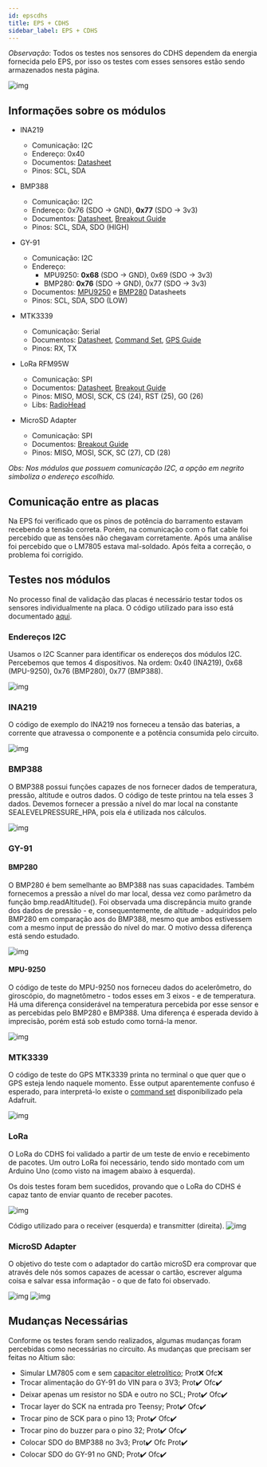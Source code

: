 ```yaml
---
id: epscdhs
title: EPS + CDHS
sidebar_label: EPS + CDHS
---
```


*Observação*: Todos os testes nos sensores do CDHS dependem da energia fornecida pelo EPS, por isso os testes com esses sensores estão sendo armazenados nesta página.

![img](/img/docs/aurora/hardware/integracao/int_epscdhs.jpeg)

## Informações sobre os módulos
- INA219
    - Comunicação: I2C
    - Endereço: 0x40
    - Documentos: [Datasheet](https://www.ti.com/lit/ds/symlink/ina219.pdf)
    - Pinos: SCL, SDA

- BMP388
    - Comunicação: I2C
    - Endereço: 0x76 (SDO -> GND), **0x77** (SDO -> 3v3)  
    - Documentos: [Datasheet](https://www.mouser.com/pdfdocs/BST-BMP388-DS001-01.pdf), [Breakout Guide](https://learn.adafruit.com/adafruit-bmp388-bmp390-bmp3xx)
    - Pinos: SCL, SDA, SDO (HIGH)

- GY-91
    - Comunicação: I2C
    - Endereço:
        - MPU9250: **0x68** (SDO -> GND), 0x69 (SDO -> 3v3)
        - BMP280: **0x76** (SDO -> GND), 0x77 (SDO -> 3v3)
    - Documentos: [MPU9250](https://invensense.tdk.com/wp-content/uploads/2015/02/PS-MPU-9250A-01-v1.1.pdf) e [BMP280](https://cdn-shop.adafruit.com/datasheets/BST-BMP280-DS001-11.pdf) Datasheets
    - Pinos: SCL, SDA, SDO (LOW)

- MTK3339
    - Comunicação: Serial
    - Documentos: [Datasheet](https://cdn-shop.adafruit.com/datasheets/GlobalTop-FGPMMOPA6H-Datasheet-V0A.pdf), [Command Set](https://cdn-shop.adafruit.com/datasheets/PMTK_A11.pdf), [GPS Guide](https://www.adafruit.com/product/790)
    - Pinos: RX, TX

- LoRa RFM95W
    - Comunicação: SPI
    - Documentos: [Datasheet](https://www.hoperf.com/data/upload/portal/20190801/RFM96W-V2.0.pdf), [Breakout Guide](https://learn.adafruit.com/adafruit-rfm69hcw-and-rfm96-rfm95-rfm98-lora-packet-padio-breakouts/overview)
    - Pinos: MISO, MOSI, SCK, CS (24), RST (25), G0 (26)
    - Libs: [RadioHead](https://www.airspayce.com/mikem/arduino/RadioHead/classRH__RF95.html)

- MicroSD Adapter
    - Comunicação: SPI
    - Documentos: [Breakout Guide](https://learn.sparkfun.com/tutorials/microsd-breakout-with-level-shifter-hookup-guide?_ga=2.241187777.251676394.1611503180-1140351207.1611042160)
    - Pinos: MISO, MOSI, SCK, SC (27), CD (28)

*Obs: Nos módulos que possuem comunicação I2C, a opção em negrito simboliza o endereço escolhido.*

## Comunicação entre as placas
Na EPS foi verificado que os pinos de potência do barramento estavam recebendo a tensão correta. Porém, na comunicação com o flat cable foi percebido que as tensões não chegavam corretamente. Após uma análise foi percebido que o LM7805 estava mal-soldado. Após feita a correção, o problema foi corrigido.

## Testes nos módulos
No processo final de validação das placas é necessário testar todos os sensores individualmente na placa. O código utilizado para isso está documentado [aqui](/docs/aurorav2/software/testes).

### Endereços I2C
Usamos o I2C Scanner para identificar os endereços dos módulos I2C. Percebemos que temos 4 dispositivos. Na ordem: 0x40 (INA219), 0x68 (MPU-9250), 0x76 (BMP280), 0x77 (BMP388).

![img](/img/docs/aurora/hardware/integracao/i2cscanneroutput.png)

### INA219
O código de exemplo do INA219 nos forneceu a tensão das baterias, a corrente que atravessa o componente e a potência consumida pelo circuito.

![img](/img/docs/aurora/hardware/integracao/inatest.png)


### BMP388
O BMP388 possui funções capazes de nos fornecer dados de temperatura, pressão, altitude e outros dados. O código de teste printou na tela esses 3 dados. Devemos fornecer a pressão a nível do mar local na constante SEALEVELPRESSURE_HPA, pois ela é utilizada nos cálculos.

![img](/img/docs/aurora/hardware/integracao/bmp388test.png)

### GY-91
#### BMP280
O BMP280 é bem semelhante ao BMP388 nas suas capacidades. Também fornecemos a pressão a nível do mar local, dessa vez como parâmetro da função bmp.readAltitude(). Foi observada uma discrepância muito grande dos dados de pressão - e, consequentemente, de altitude - adquiridos pelo BMP280 em comparação aos do BMP388, mesmo que ambos estivessem com a mesmo input de pressão do nível do mar. O motivo dessa diferença está sendo estudado.


![img](/img/docs/aurora/hardware/integracao/bmp280test.png)

#### MPU-9250
O código de teste do MPU-9250 nos forneceu dados do acelerômetro, do giroscópio, do magnetômetro - todos esses em 3 eixos - e de temperatura. Há uma diferença considerável na temperatura percebida por esse sensor e as percebidas pelo BMP280 e BMP388. Uma diferença é esperada devido à imprecisão, porém está sob estudo como torná-la menor.

![img](/img/docs/aurora/hardware/integracao/mpu9250test.png)


### MTK3339
O código de teste do GPS MTK3339 printa no terminal o que quer que o GPS esteja lendo naquele momento. Esse output aparentemente confuso é esperado, para interpretá-lo existe o [command set](https://cdn-shop.adafruit.com/datasheets/PMTK_A11.pdf) disponibilizado pela Adafruit.

![img](/img/docs/aurora/hardware/integracao/gpstest.png)


### LoRa
O LoRa do CDHS foi validado a partir de um teste de envio e recebimento de pacotes. Um outro LoRa foi necessário, tendo sido montado com um Arduino Uno (como visto na imagem abaixo à esquerda).

Os dois testes foram bem sucedidos, provando que o LoRa do CDHS é capaz tanto de enviar quanto de receber pacotes.

![img](/img/docs/aurora/hardware/integracao/lorahardtest.jpeg)

Código utilizado para o receiver (esquerda) e transmitter (direita).
![img](/img/docs/aurora/hardware/integracao/lorasofttest.png)


### MicroSD Adapter
O objetivo do teste com o adaptador do cartão microSD era comprovar que através dele nós somos capazes de acessar o cartão, escrever alguma coisa e salvar essa informação - o que de fato foi observado.

![img](/img/docs/aurora/hardware/integracao/microsdtest.png)
![img](/img/docs/aurora/hardware/integracao/microsdtestfile.png)


## Mudanças Necessárias
Conforme os testes foram sendo realizados, algumas mudanças foram percebidas como necessárias no circuito. As mudanças que precisam ser feitas no Altium são:
- Simular LM7805 com e sem [capacitor eletrolítico](https://electronics.stackexchange.com/questions/288368/selecting-the-correct-input-output-capacitors-for-a-7805); Prot:x: Ofc:x:
- Trocar alimentação do GY-91 do VIN para o 3V3; Prot:heavy_check_mark: Ofc:heavy_check_mark:
- Deixar apenas um resistor no SDA e outro no SCL; Prot:heavy_check_mark: Ofc:heavy_check_mark:
- Trocar layer do SCK na entrada pro Teensy; Prot:heavy_check_mark: Ofc:heavy_check_mark:
- Trocar pino de SCK para o pino 13; Prot:heavy_check_mark: Ofc:heavy_check_mark:
- Trocar pino do buzzer para o pino 32; Prot:heavy_check_mark: Ofc:heavy_check_mark:
- Colocar SDO do BMP388 no 3v3; Prot:heavy_check_mark: Ofc Prot:heavy_check_mark:
- Colocar SDO do GY-91 no GND; Prot:heavy_check_mark: Ofc:heavy_check_mark: